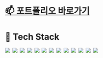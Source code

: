 <!--### Hi there 👋

![header](https://capsule-render.vercel.app/api?type=soft&color=auto&height=150&section=header&text=YeonjuCha&fontSize=70&animation=twinkling)-->

<a href="https://yzz99.cafe24.com/index.html" target="_blank">📫 포트폴리오 바로가기</a>
=============

💬 Tech Stack
=============
<p>
  <img src="https://img.shields.io/badge/html5-E34F26?style=flat-square&logo=html5&logoColor=white"/></a>&nbsp 
  <img src="https://img.shields.io/badge/css3-1572B6?style=flat-square&logo=css3&logoColor=white"/></a>&nbsp 
  <img src="https://img.shields.io/badge/sass-CC6699?style=flat-square&logo=sass&logoColor=white"/></a>&nbsp
  <img src="https://img.shields.io/badge/Vue.js-DB3552?style=flat-square&logo=Vue.js&logoColor=white"/></a>&nbsp 
  <img src="https://img.shields.io/badge/Javascript-ffb13b?style=flat-square&logo=javascript&logoColor=white"/></a>&nbsp 
  <img src="https://img.shields.io/badge/jQuery-005571?style=flat-square&logo=jQuery&logoColor=white"/></a>&nbsp
  <img src="https://img.shields.io/badge/adobephotoshop-31A8FF?style=flat-square&logo=adobephotoshop&logoColor=white"/></a>&nbsp
  <img src="https://img.shields.io/badge/Jira-0052CC?style=flat-square&logo=Jira&logoColor=white"/></a>&nbsp
  <img src="https://img.shields.io/badge/confluence-172B4D?style=flat-square&logo=confluence&logoColor=white"/></a>&nbsp 
  <img src="https://img.shields.io/badge/typescript-3178C6?style=flat-square&logo=typescript&logoColor=white"/></a>&nbsp 
  <img src="https://img.shields.io/badge/gitlab-FC6D26?style=flat-square&logo=gitlab&logoColor=white"/></a>&nbsp 
  <img src="https://img.shields.io/badge/visualstudio-5C2D91?style=flat-square&logo=visualstudio&logoColor=white"/></a>&nbsp 
  <img src="https://img.shields.io/badge/spring-6DB33F?style=flat-square&logo=spring&logoColor=white"/></a>&nbsp 
</p>

<!--
**yzz99/yzz99** is a ✨ _special_ ✨ repository because its `README.md` (this file) appears on your GitHub profile.

Here are some ideas to get you started:

- 🔭 I’m currently working on ...
- 🌱 I’m currently learning ...
- 👯 I’m looking to collaborate on ...
- 🤔 I’m looking for help with ...
- 💬 Ask me about ...
- 📫 How to reach me: ...
- 😄 Pronouns: ...
- ⚡ Fun fact: ...
-->
